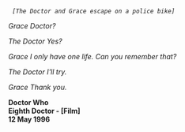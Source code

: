_&nbsp;_ _`[The Doctor and Grace escape on a police bike]`_

_Grace_ _Doctor?_

_The Doctor_ _Yes?_

_Grace_ _I only have one life. Can you remember that?_

_The Doctor_ _I'll try._

_Grace_ _Thank you._

**Doctor Who  
Eighth Doctor - [Film]  
12 May 1996**
